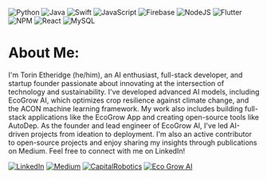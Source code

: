 ![Python](https://img.shields.io/badge/python-3670A0?style=for-the-badge&logo=python&logoColor=ffdd54) ![Java](https://img.shields.io/badge/java-%23ED8B00.svg?style=for-the-badge&logo=openjdk&logoColor=white) ![Swift](https://img.shields.io/badge/swift-F54A2A?style=for-the-badge&logo=swift&logoColor=white) ![JavaScript](https://img.shields.io/badge/javascript-%23323330.svg?style=for-the-badge&logo=javascript&logoColor=%23F7DF1E) ![Firebase](https://img.shields.io/badge/firebase-%23039BE5.svg?style=for-the-badge&logo=firebase) ![NodeJS](https://img.shields.io/badge/node.js-6DA55F?style=for-the-badge&logo=node.js&logoColor=white) ![Flutter](https://img.shields.io/badge/Flutter-%2302569B.svg?style=for-the-badge&logo=Flutter&logoColor=white) ![NPM](https://img.shields.io/badge/NPM-%23CB3837.svg?style=for-the-badge&logo=npm&logoColor=white) ![React](https://img.shields.io/badge/react-%2320232a.svg?style=for-the-badge&logo=react&logoColor=%2361DAFB) ![MySQL](https://img.shields.io/badge/mysql-4479A1.svg?style=for-the-badge&logo=mysql&logoColor=white)
# About Me:
I'm Torin Etheridge (he/him), an AI enthusiast, full-stack developer, and startup founder passionate about innovating at the intersection of technology and sustainability. I've developed advanced AI models, including EcoGrow AI, which optimizes crop resilience against climate change, and the ACON machine learning framework. My work also includes building full-stack applications like the EcoGrow App and creating open-source tools like AutoDep. As the founder and lead engineer of EcoGrow AI, I've led AI-driven projects from ideation to deployment. I'm also an active contributor to open-source projects and enjoy sharing my insights through publications on Medium. Feel free to connect with me on LinkedIn!


[![LinkedIn](https://img.shields.io/badge/LinkedIn-%230077B5.svg?logo=linkedin&logoColor=white)](https://linkedin.com/in/https://www.linkedin.com/in/torin-etheridge-921694299/) [![Medium](https://img.shields.io/badge/Medium-12100E?logo=medium&logoColor=white)](https://medium.com/@torinriley220) 
[![CapitalRobotics](https://img.shields.io/badge/Capital_Robotics-black)](https://github.com/CapitalRobotics)
[![Eco Grow AI](https://img.shields.io/badge/Capital_Robotics-Green)](https://github.com/Eco-Grow-AI)

